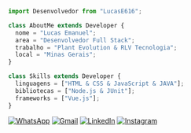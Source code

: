 ```js
import Desenvolvedor from "LucasE616";

class AboutMe extends Developer {
  nome = "Lucas Emanuel";
  area = "Desenvolvedor Full Stack";
  trabalho = "Plant Evolution & RLV Tecnologia";
  local = "Minas Gerais";
}

class Skills extends Developer {
  linguagens = ["HTML & CSS & JavaScript & JAVA"];
  bibliotecas = ["Node.js & JUnit"];
  frameworks = ["Vue.js"];
}
```

<p align="left">
  <a href="https://wa.me/5538998130581" title="WhatsApp">
  <img src="https://img.shields.io/badge/-WhatsApp-25d366?style=flat-square&labelColor=25d366&logo=whatsapp&logoColor=white&link=API-DO-SEU-WHATSAPP" alt="WhatsApp"/></a>

  <a href="mailto:lucase616@gmail.com" title="Gmail">
  <img src="https://img.shields.io/badge/-Gmail-FF0000?style=flat-square&labelColor=FF0000&logo=gmail&logoColor=white&link=LINK-DO-SEU-GMAIL" alt="Gmail" /></a>

  <a href="https://www.linkedin.com/in/lucas-emanuel-santos-martins-105304242/" title="LinkedIn">
  <img src="https://img.shields.io/badge/-Linkedin-0e76a8?style=flat-square&logo=Linkedin&logoColor=white&link=LINK-DO-SEU-LINKEDIN" alt="LinkedIn"/></a>

  <a href="https://www.instagram.com/lucase616/" title="Instagram">
  <img src="https://img.shields.io/badge/-Instagram-DF0174?style=flat-square&labelColor=DF0174&logo=instagram&logoColor=white&link=LINK-DO-SEU-INSTAGRAM" alt="Instagram"/></a>
</p>
